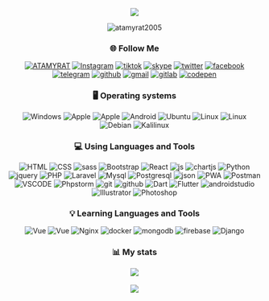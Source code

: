 <div align="center">
<p align="center">
  <a href="https://github.com/atamyrat2005">
    <img src="https://readme-typing-svg.demolab.com/?lines=Hi%20I%20am%20Atamyrat;I%20am%20Full-stack%20developer;3%2B%20years%20of%20coding%20experience&font=Fira%20Code&center=true&color=ffffff&vCenter=true&pause=1000&size=25&width=435" />
  </a>
  <p align="center"> <img src="https://komarev.com/ghpvc/?username=atamyrat2005&label=Profile%20views&color=0e75b6&style=flat" alt="atamyrat2005" /> </p>
</p>

### 🌐 Follow Me
<a href="https://atamyrat2005.github.io/">![ATAMYRAT](https://img.shields.io/badge/-atamyrat-000000?style=for-the-badge)</a>
<a href="https://www.instagram.com/sukurow_atamyrat">![Instagram](https://img.shields.io/badge/-Instagram-000000?style=for-the-badge&logo=Instagram)</a>
<a href="https://tiktok.com/@atamyrat05">![tiktok](https://img.shields.io/badge/-tik%20tok-000000?style=for-the-badge&logo=tiktok)</a>
<a href="https://join.skype.com/invite/LgyAGTDhpykv">![skype](https://img.shields.io/badge/-skype-000000?style=for-the-badge&logo=skype)</a>
<a href="https://twitter.com/atamyrat2005">![twitter](https://img.shields.io/badge/-twitter-000000?style=for-the-badge&logo=twitter)</a>
<a href="https://www.facebook.com/atamyrat.sukurow">![facebook](https://img.shields.io/badge/-facebook-000000?style=for-the-badge&logo=facebook)</a>
<a href="https://t.me/programmist_hacker">![telegram](https://img.shields.io/badge/-telegram-000000?style=for-the-badge&logo=telegram)</a>
<a href='https://github.com/atamyrat2005'>![github](https://img.shields.io/badge/-github-000000?style=for-the-badge&logo=github)</a>
<a href="mailto:shukurovatamyrat@gmail.com">![gmail](https://img.shields.io/badge/-Gmail-000000?style=for-the-badge&logo=gmail)</a>
<a href="https://gitlab.com/Atamyrat2005">![gitlab](https://img.shields.io/badge/-Gitlab-000000?style=for-the-badge&logo=gitlab)</a>
<a href="https://codepen.io/Atamyrat-k-row">![codepen](https://img.shields.io/badge/-codepen-000000?style=for-the-badge&logo=codepen)</a>

### 🖥️ Operating systems
![Windows](https://img.shields.io/badge/-windows-000000?style=for-the-badge&logo=windows11)
![Apple](https://img.shields.io/badge/-IOS-000000?style=for-the-badge&logo=ios)
![Apple](https://img.shields.io/badge/-Apple-000000?style=for-the-badge&logo=apple)
![Android](https://img.shields.io/badge/-Android-000000?style=for-the-badge&logo=android) 
![Ubuntu](https://img.shields.io/badge/-ubuntu-000000?style=for-the-badge&logo=ubuntu) 
![Linux](https://img.shields.io/badge/-linux-000000?style=for-the-badge&logo=linux) 
![Linux](https://img.shields.io/badge/-centos-000000?style=for-the-badge&logo=centos) 
![Debian](https://img.shields.io/badge/-debian-000000?style=for-the-badge&logo=debian)
![Kalilinux](https://img.shields.io/badge/-kali%20linux-000000?style=for-the-badge&logo=kalilinux)

### 💻 Using Languages and Tools
![HTML](https://img.shields.io/badge/-HTML-000000?style=for-the-badge&logo=html5)
![CSS](https://img.shields.io/badge/-CSS-000000?style=for-the-badge&logo=css3)
![sass](https://img.shields.io/badge/-Sass-000000?style=for-the-badge&logo=sass)
![Bootstrap](https://img.shields.io/badge/-Bootstrap-000000?style=for-the-badge&logo=Bootstrap) 
![React](https://img.shields.io/badge/-react-000000?style=for-the-badge&logo=react)
![js](https://img.shields.io/badge/-JavaScript-000000?style=for-the-badge&logo=Javascript)
![chartjs](https://img.shields.io/badge/-chart-000000?style=for-the-badge&logo=chart.js)
![Python](https://img.shields.io/badge/-python-000000?style=for-the-badge&logo=Python)
![jquery](https://img.shields.io/badge/-Jquery-000000?style=for-the-badge&logo=Jquery) 
![PHP](https://img.shields.io/badge/-PHP-000000?style=for-the-badge&logo=PHP) 
![Laravel](https://img.shields.io/badge/-Laravel-000000?style=for-the-badge&logo=Laravel)
![Mysql](https://img.shields.io/badge/-Mysql-000000?style=for-the-badge&logo=Mysql) 
![Postgresql](https://img.shields.io/badge/-postgresql-000000?style=for-the-badge&logo=Postgresql)
![json](https://img.shields.io/badge/-json-000000?style=for-the-badge&logo=json)
![PWA](https://img.shields.io/badge/-PWA-000000?style=for-the-badge&logo=pwa)
![Postman](https://img.shields.io/badge/-postman-000000?style=for-the-badge&logo=Postman)
![VSCODE](https://img.shields.io/badge/-VScode-000000?style=for-the-badge&logo=visualstudiocode)
![Phpstorm](https://img.shields.io/badge/-phpstorm-000000?style=for-the-badge&logo=Phpstorm)
![git](https://img.shields.io/badge/-git-000000?style=for-the-badge&logo=git)
![github](https://img.shields.io/badge/-github-000000?style=for-the-badge&logo=github)
![Dart](https://img.shields.io/badge/-dart-000000?style=for-the-badge&logo=dart)
![Flutter](https://img.shields.io/badge/-flutter-000000?style=for-the-badge&logo=flutter)
![androidstudio](https://img.shields.io/badge/-android%20studio-000000?style=for-the-badge&logo=androidstudio)
![Illustrator](https://img.shields.io/badge/-Illustrator-000000?style=for-the-badge&logo=adobeillustrator)
![Photoshop](https://img.shields.io/badge/-photoshop-000000?style=for-the-badge&logo=adobephotoshop)
### 💡 Learning Languages and Tools
![Vue](https://img.shields.io/badge/-Vue-000000?style=for-the-badge&logo=vue.js)
![Vue](https://img.shields.io/badge/-Node-000000?style=for-the-badge&logo=node.js)
![Nginx](https://img.shields.io/badge/-nginx-000000?style=for-the-badge&logo=nginx)
![docker](https://img.shields.io/badge/-docker-000000?style=for-the-badge&logo=docker)
![mongodb](https://img.shields.io/badge/-mongo%20db-000000?style=for-the-badge&logo=mongodb)
![firebase](https://img.shields.io/badge/-firebase-000000?style=for-the-badge&logo=firebase)
![Django](https://img.shields.io/badge/-django-000000?style=for-the-badge&logo=Django)
  
### 📊 My stats
<a href="http://github.com/atamyrat2005/" style="width: 40%;">
  
![](https://github-readme-stats.vercel.app/api/top-langs?username=atamyrat2005&langs_count=10&card_width=320&hide=html&theme=dark&hide_border=false&include_all_commits=true&layout=compact)
<br><br>
![](https://github-readme-stats.vercel.app/api?username=Atamyrat2005&theme=dark&hide_border=false&include_all_commits=true)
</a>
<div>
